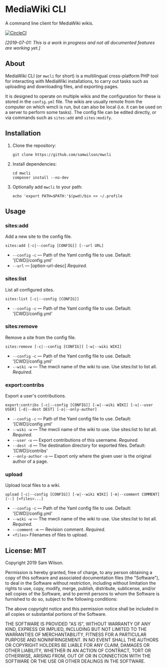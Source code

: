 MediaWiki CLI
=============

A command line client for MediaWiki wikis.

[![CircleCI](https://circleci.com/gh/samwilson/mwcli.svg)](https://circleci.com/gh/samwilson/mwcli)

*[2019-07-01: This is a work in progress and not all documented features are working yet.]*

## About

MediaWiki CLI (or `mwcli` for short) is a multilingual cross-platform PHP tool
for interacting with MediaWiki installations,
to carry out tasks such as uploading and downloading files, and exporting pages.

It is designed to operate on multiple wikis
and the configuration for these is stored in the `config.yml` file.
The wikis are usually remote from the computer on which wmcli is run,
but can also be local (i.e. it can be used on a server to perform some tasks).
The config file can be edited directly,
or via commands such as `sites:add` and `sites:modify`.

## Installation

1. Clone the repository:

       git clone https://github.com/samwilson/mwcli

2. Install dependencies:

       cd mwcli
       composer install --no-dev

3. Optionally add `mwcli` to your path:

       echo 'export PATH=$PATH:'$(pwd)/bin >> ~/.profile

## Usage

### sites:add

Add a new site to the config file.

    sites:add [-c|--config [CONFIG]] [--url URL]

* `--config` `-c` — Path of the Yaml config file to use.
  Default: '[CWD]/config.yml'
* `--url` — [option-url-desc]
  *Required.*

### sites:list

List all configured sites.

    sites:list [-c|--config [CONFIG]]

* `--config` `-c` — Path of the Yaml config file to use.
  Default: '[CWD]/config.yml'

### sites:remove

Remove a site from the config file.

    sites:remove [-c|--config [CONFIG]] [-w|--wiki WIKI]

* `--config` `-c` — Path of the Yaml config file to use.
  Default: '[CWD]/config.yml'
* `--wiki` `-w` — The mwcli name of the wiki to use. Use <info>sites:list</info> to list all.
  *Required.*

### export:contribs

Export a user's contributions.

    export:contribs [-c|--config [CONFIG]] [-w|--wiki WIKI] [-u|--user USER] [-d|--dest DEST] [-o|--only-author]

* `--config` `-c` — Path of the Yaml config file to use.
  Default: '[CWD]/config.yml'
* `--wiki` `-w` — The mwcli name of the wiki to use. Use <info>sites:list</info> to list all.
  *Required.*
* `--user` `-u` — Export contributions of this username.
  *Required.*
* `--dest` `-d` — The destination directory for exported files.
  Default: '[CWD]/contribs'
* `--only-author` `-o` — Export only where the given user is the original author of a page.

### upload

Upload local files to a wiki.

    upload [-c|--config [CONFIG]] [-w|--wiki WIKI] [-m|--comment COMMENT] [--] [<files>...]

* `--config` `-c` — Path of the Yaml config file to use.
  Default: '[CWD]/config.yml'
* `--wiki` `-w` — The mwcli name of the wiki to use. Use <info>sites:list</info> to list all.
  *Required.*
* `--comment` `-m` — Revision comment.
  *Required.*
* `<files>` Filenames of files to upload.

## License: MIT

Copyright 2019 Sam Wilson.

Permission is hereby granted, free of charge, to any person obtaining a copy of this software
and associated documentation files (the "Software"), to deal in the Software without
restriction, including without limitation the rights to use, copy, modify, merge, publish,
distribute, sublicense, and/or sell copies of the Software, and to permit persons to whom the
Software is furnished to do so, subject to the following conditions:

The above copyright notice and this permission notice shall be included in all copies or
substantial portions of the Software.

THE SOFTWARE IS PROVIDED "AS IS", WITHOUT WARRANTY OF ANY KIND, EXPRESS OR IMPLIED, INCLUDING
BUT NOT LIMITED TO THE WARRANTIES OF MERCHANTABILITY, FITNESS FOR A PARTICULAR PURPOSE AND
NONINFRINGEMENT. IN NO EVENT SHALL THE AUTHORS OR COPYRIGHT HOLDERS BE LIABLE FOR ANY CLAIM,
DAMAGES OR OTHER LIABILITY, WHETHER IN AN ACTION OF CONTRACT, TORT OR OTHERWISE, ARISING FROM,
OUT OF OR IN CONNECTION WITH THE SOFTWARE OR THE USE OR OTHER DEALINGS IN THE SOFTWARE.
